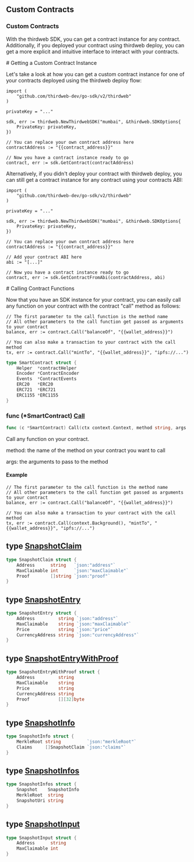 
## Custom Contracts

### Custom Contracts

With the thirdweb SDK, you can get a contract instance for any contract. Additionally, if you deployed your contract using thirdweb deploy, you can get a more explicit and intuitive interface to interact with your contracts.

\# Getting a Custom Contract Instance

Let's take a look at how you can get a custom contract instance for one of your contracts deployed using the thirdweb deploy flow:

```
import (
	"github.com/thirdweb-dev/go-sdk/v2/thirdweb"
)

privateKey = "..."

sdk, err := thirdweb.NewThirdwebSDK("mumbai", &thirdweb.SDKOptions{
	PrivateKey: privateKey,
})

// You can replace your own contract address here
contractAddress := "{{contract_address}}"

// Now you have a contract instance ready to go
contract, err := sdk.GetContract(contractAddress)
```

Alternatively, if you didn't deploy your contract with thirdweb deploy, you can still get a contract instance for any contract using your contracts ABI:

```
import (
	"github.com/thirdweb-dev/go-sdk/v2/thirdweb"
)

privateKey = "..."

sdk, err := thirdweb.NewThirdwebSDK("mumbai", &thirdweb.SDKOptions{
	PrivateKey: privateKey,
})

// You can replace your own contract address here
contractAddress := "{{contract_address}}"

// Add your contract ABI here
abi := "[...]"

// Now you have a contract instance ready to go
contract, err := sdk.GetContractFromAbi(contractAddress, abi)
```

\# Calling Contract Functions

Now that you have an SDK instance for your contract, you can easily call any function on your contract with the contract "call" method as follows:

```
// The first parameter to the call function is the method name
// All other parameters to the call function get passed as arguments to your contract
balance, err := contract.Call("balanceOf", "{{wallet_address}}")

// You can also make a transaction to your contract with the call method
tx, err := contract.Call("mintTo", "{{wallet_address}}", "ipfs://...")
```

```go
type SmartContract struct {
    Helper  *contractHelper
    Encoder *ContractEncoder
    Events  *ContractEvents
    ERC20   *ERC20
    ERC721  *ERC721
    ERC1155 *ERC1155
}
```

### func \(\*SmartContract\) [Call](<https://github.com/thirdweb-dev/go-sdk/blob/main/thirdweb/smart_contract.go#L153>)

```go
func (c *SmartContract) Call(ctx context.Context, method string, args ...interface{}) (interface{}, error)
```

Call any function on your contract.

method: the name of the method on your contract you want to call

args: the arguments to pass to the method

#### Example

```
// The first parameter to the call function is the method name
// All other parameters to the call function get passed as arguments to your contract
balance, err := contract.Call("balanceOf", "{{wallet_address}}")

// You can also make a transaction to your contract with the call method
tx, err := contract.Call(context.Background(), "mintTo", "{{wallet_address}}", "ipfs://...")
```

## type [SnapshotClaim](<https://github.com/thirdweb-dev/go-sdk/blob/main/thirdweb/snapshots.go#L18-L22>)

```go
type SnapshotClaim struct {
    Address      string   `json:"address"`
    MaxClaimable int      `json:"maxClaimable"`
    Proof        []string `json:"proof"`
}
```

## type [SnapshotEntry](<https://github.com/thirdweb-dev/go-sdk/blob/main/thirdweb/types.go#L594-L599>)

```go
type SnapshotEntry struct {
    Address         string `json:"address"`
    MaxClaimable    string `json:"maxClaimable"`
    Price           string `json:"price"`
    CurrencyAddress string `json:"currencyAddress"`
}
```

## type [SnapshotEntryWithProof](<https://github.com/thirdweb-dev/go-sdk/blob/main/thirdweb/types.go#L572-L578>)

```go
type SnapshotEntryWithProof struct {
    Address         string
    MaxClaimable    string
    Price           string
    CurrencyAddress string
    Proof           [][32]byte
}
```

## type [SnapshotInfo](<https://github.com/thirdweb-dev/go-sdk/blob/main/thirdweb/snapshots.go#L24-L27>)

```go
type SnapshotInfo struct {
    MerkleRoot string          `json:"merkleRoot"`
    Claims     []SnapshotClaim `json:"claims"`
}
```

## type [SnapshotInfos](<https://github.com/thirdweb-dev/go-sdk/blob/main/thirdweb/snapshots.go#L29-L33>)

```go
type SnapshotInfos struct {
    Snapshot    SnapshotInfo
    MerkleRoot  string
    SnapshotUri string
}
```

## type [SnapshotInput](<https://github.com/thirdweb-dev/go-sdk/blob/main/thirdweb/snapshots.go#L13-L16>)

```go
type SnapshotInput struct {
    Address      string
    MaxClaimable int
}
```
